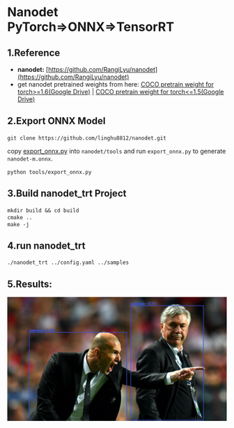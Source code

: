 # Nanodet PyTorch=>ONNX=>TensorRT

## 1.Reference
- **nanodet:** [https://github.com/RangiLyu/nanodet](https://github.com/RangiLyu/nanodet)
- get nanodet pretrained weights from here: [COCO pretrain weight for torch>=1.6(Google Drive)](https://drive.google.com/file/d/1EhMqGozKfqEfw8y9ftbi1jhYu86XoW62/view?usp=sharing) | [COCO pretrain weight for torch<=1.5(Google Drive)](https://drive.google.com/file/d/10h-0qLMCgYvWQvKULqbkLvmirFR-w9NN/view?usp=sharing)

## 2.Export ONNX Model
```
git clone https://github.com/linghu8812/nanodet.git
```
copy [export_onnx.py](export_onnx.py) into `nanodet/tools` and run `export_onnx.py` to generate `nanodet-m.onnx`.
```
python tools/export_onnx.py
```

## 3.Build nanodet_trt Project
```
mkdir build && cd build
cmake ..
make -j
```

## 4.run nanodet_trt
```
./nanodet_trt ../config.yaml ../samples
```

## 5.Results:
![](prediction.jpg)
